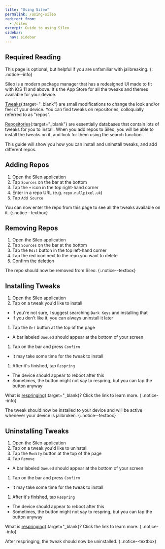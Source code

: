 ```yaml
---
title: "Using Sileo"
permalink: /using-sileo
redirect_from:
  - /sileo
excerpt: Guide to using Sileo
sidebar:
  nav: sidebar
---
```


## Required Reading

This page is optional, but helpful if you are unfamiliar with jailbreaking.
{: .notice--info}

Sileo is a modern package manager that has a redesigned UI made to fit with iOS 11 and above. It's the App Store for all the tweaks and themes available for your device.

[Tweaks](faq#what-are-tweaks){:target="_blank"} are small modifications to change the look and/or feel of your device. You can find tweaks on repositories, colloquially referred to as "repos".

[Repositories](faq#whats-a-repo){:target="_blank"} are essentially databases that contain lots of tweaks for you to install. When you add repos to Sileo, you will be able to install the tweaks on it, and look for them using the search function.

This guide will show you how you can install and uninstall tweaks, and add different repos.

## Adding Repos

1. Open the Sileo application
1. Tap `Sources` on the bar at the bottom
1. Tap the `+` icon in the top right-hand corner
1. Enter in a repo URL (e.g. `repo.nullpixel.uk`)
1. Tap `Add Source`

You can now enter the repo from this page to see all the tweaks available on it.
{:.notice--textbox}

## Removing Repos

1. Open the Sileo application
1. Tap `Sources` on the bar at the bottom
1. Tap the `Edit` button in the top left-hand corner
1. Tap the red icon next to the repo you want to delete
1. Confirm the deletion

The repo should now be removed from Sileo.
{:.notice--textbox}

## Installing Tweaks

1. Open the Sileo application
1. Tap on a tweak you'd like to install
  - If you're not sure, I suggest searching `Dark Keys` and installing that
  - If you don't like it, you can always uninstall it later
1. Tap the `Get` button at the top of the page
  - A bar labeled `Queued` should appear at the bottom of your screen
1. Tap on the bar and press `Confirm`
  - It may take some time for the tweak to install
1. After it's finished, tap `Respring`
  - The device should appear to reboot after this
  - Sometimes, the button might not say to respring, but you can tap the button anyway

What is [respringing](faq#what-is-respringing){:target="_blank}? Click the link to learn more.
{:.notice--info}

The tweak should now be installed to your device and will be active whenever your device is jailbroken.
{:.notice--textbox}

## Uninstalling Tweaks

1. Open the Sileo application
1. Tap on a tweak you'd like to uninstall
1. Tap the `Modify` button at the top of the page
1. Tap `Remove`
  - A bar labeled `Queued` should appear at the bottom of your screen
1. Tap on the bar and press `Confirm`
  - It may take some time for the tweak to install
1. After it's finished, tap `Respring`
  - The device should appear to reboot after this
  - Sometimes, the button might not say to respring, but you can tap the button anyway

What is [respringing](faq#what-is-respringing){:target="_blank}? Click the link to learn more.
{:.notice--info}

After respringing, the tweak should now be uninstalled.
{:.notice--textbox}
